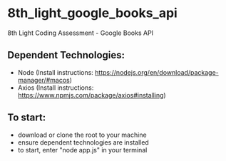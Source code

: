 # 8th_light_google_books_api
8th Light Coding Assessment - Google Books API


## Dependent Technologies:
- Node (Install instructions: https://nodejs.org/en/download/package-manager/#macos)
- Axios (Install instructions: https://www.npmjs.com/package/axios#installing)

## To start:
- download or clone the root to your machine
- ensure dependent technologies are installed
- to start, enter "node app.js" in your terminal